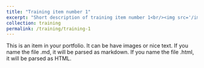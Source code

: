 ```yaml
---
title: "Training item number 1"
excerpt: "Short description of training item number 1<br/><img src='/images/500x300.png'>"
collection: training
permalink: /training/training-1
---
```


This is an item in your portfolio. It can be have images or nice text. If you name the file .md, it will be parsed as markdown. If you name the file .html, it will be parsed as HTML.
